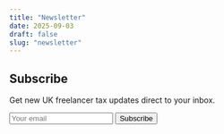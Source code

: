 ```yaml
---
title: "Newsletter"
date: 2025-09-03
draft: false
slug: "newsletter"
---
```

## Subscribe

Get new UK freelancer tax updates direct to your inbox.

<form name="newsletter" method="POST" data-netlify="true">
  <input type="email" name="email" placeholder="Your email" required>
  <button type="submit">Subscribe</button>
</form>
